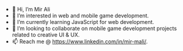 - 👋 Hi, I’m Mir Ali
- 👀 I’m interested in web and mobile game development.
- 🌱 I’m currently learning JavaScript for web development.
- 💞️ I’m looking to collaborate on mobile game development projects related to creative UI & UX.  
- 📫 Reach me @ https://www.linkedin.com/in/mir-mali/.

<!---
Sakil1/Sakil1 is a ✨ special ✨ repository because its `README.md` (this file) appears on your GitHub profile.
You can click the Preview link to take a look at your changes.
--->
